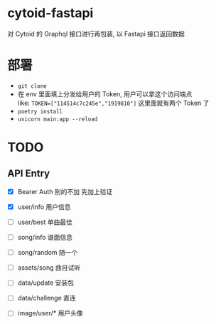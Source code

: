 # cytoid-fastapi

对 Cytoid 的 Graphql 接口进行再包装, 以 Fastapi 接口返回数据

# 部署

- `git clone`
- 在 env 里面填上分发给用户的 Token, 用户可以拿这个访问端点  
  like: `TOKEN=["114514c7c245e","1919810"]` 这里面就有两个 Token 了
- `poetry install`
- `uvicorn main:app --reload`

# TODO

## API Entry

- [x] Bearer Auth 别的不加 先加上验证

- [x] user/info 用户信息

- [ ] user/best 单曲最佳

- [ ] song/info 谱面信息

- [ ] song/random 随一个

- [ ] assets/song 曲目试听

- [ ] data/update 安装包

- [ ] data/challenge 直连

- [ ] image/user/* 用户头像
